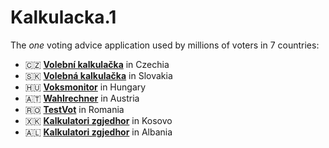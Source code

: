 # Kalkulacka.1

The _one_ voting advice application used by millions of voters in 7 countries:

- 🇨🇿 **[Volební kalkulačka](https://www.volebnikalkulacka.cz)** in Czechia
- 🇸🇰 **[Volebná kalkulačka](https://www.volebnakalkulacka.sk)** in Slovakia
- 🇭🇺 **[Voksmonitor](https://www.voksmonitor.hu)** in Hungary
- 🇦🇹 **[Wahlrechner](https://www.wahlrechner.at)** in Austria
- 🇷🇴 **[TestVot](https://www.testvot.eu)** in Romania
- 🇽🇰 **[Kalkulatori zgjedhor](https://www.kalkulatorizgjedhor.org)** in Kosovo
- 🇦🇱 **[Kalkulatori zgjedhor](https://www.kalkulatorizgjedhor.al)** in Albania
